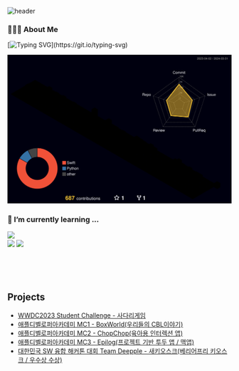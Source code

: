<div align="left">

![header](https://capsule-render.vercel.app/api?type=venom&height=300&color=gradient&text=👋%20Hi%20,%20I'm%20greed.&section=header&reversal=false&textBg=false&fontColor=FFFFFF&animation=fadeIn)
### 👨🏻‍💻  About Me
[![Typing SVG](https://readme-typing-svg.demolab.com?font=Fira+Code&pause=1000&random=false&width=435&lines=%EA%B8%B0%ED%9A%8D%2C+%EA%B0%9C%EB%B0%9C%2C+%EB%94%94%EC%9E%90%EC%9D%B8+%EB%AA%A8%EB%91%90+%EB%8B%A4+%EC%9A%95%EC%8B%AC%EB%82%B4%EB%8A%94+%EA%B7%B8%EB%A6%AC%EB%93%9C%EC%9E%85%EB%8B%88%EB%8B%A4!)](https://git.io/typing-svg)
</div>

![](./profile-3d-contrib/profile-night-rainbow.svg)

<div align=left> 

### 🌱 I’m currently learning ...
<img src="https://img.shields.io/badge/swift-F05138?style=for-the-badge&logo=swift&logoColor=white">
  <br>
<img src="https://img.shields.io/badge/github-181717?style=for-the-badge&logo=github&logoColor=white">
<img src="https://img.shields.io/badge/git-F05032?style=for-the-badge&logo=git&logoColor=white">    
</br> 
 
</div>

<br>
</br>

<br>
</br>

<div align=left>
 
## Projects     
 - <a href="https://github.com/Greeddk/WWDC2023">WWDC2023 Student Challenge - 사다리게임</a>
 - <a href="https://github.com/Greeddk/BoxWorld.git">애플디벨로퍼아카데미 MC1 - BoxWorld(우리들의 CBL이야기)</a>
 - <a href="https://github.com/MC2-Team7">애플디벨로퍼아카데미 MC2 - ChopChop(육아용 인터렉션 앱)</a>
 - <a href="https://github.com/Greeddk/MC3-Team11-Naughtya/tree/main">애플디벨로퍼아카데미 MC3 - Epilog(프로젝트 기반 투두 앱 / 맥앱)</a>
 - <a href="https://github.com/Deepple-ADA/SaE.KIOSK">대한민국 SW 융합 해커톤 대회 Team Deepple - 새키오스크(베리어프리 키오스크 / 우수상 수상)</a>


 
 </div>
  
